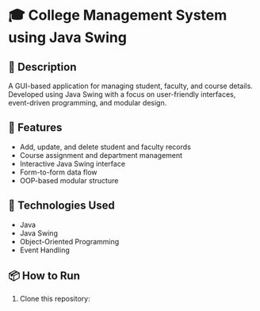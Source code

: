 # 🎓 College Management System using Java Swing

## 📝 Description
A GUI-based application for managing student, faculty, and course details. Developed using Java Swing with a focus on user-friendly interfaces, event-driven programming, and modular design.

## 🚀 Features
- Add, update, and delete student and faculty records
- Course assignment and department management
- Interactive Java Swing interface
- Form-to-form data flow
- OOP-based modular structure

## 🔧 Technologies Used
- Java
- Java Swing
- Object-Oriented Programming
- Event Handling

## 📦 How to Run
1. Clone this repository:
